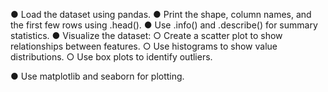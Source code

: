 ● Load the dataset using pandas.
● Print the shape, column names, and the first few rows using .head().
● Use .info() and .describe() for summary statistics.
● Visualize the dataset:
○ Create a scatter plot to show relationships between features.
○ Use histograms to show value distributions.
○ Use box plots to identify outliers.

● Use matplotlib and seaborn for plotting.
